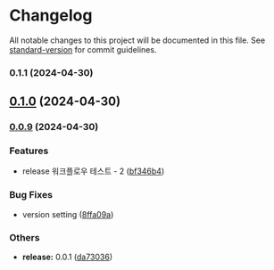 # Changelog

All notable changes to this project will be documented in this file. See [standard-version](https://github.com/conventional-changelog/standard-version) for commit guidelines.

### 0.1.1 (2024-04-30)

## [0.1.0](https://github.com/rrrrrrrrrrr-org/eslint-config-custom/compare/v0.0.9...v0.1.0) (2024-04-30)

### [0.0.9](https://github.com/rrrrrrrrrrr-org/eslint-config-custom/compare/v0.0.7...v0.0.9) (2024-04-30)


### Features

* release 워크플로우 테스트 - 2 ([bf346b4](https://github.com/rrrrrrrrrrr-org/eslint-config-custom/commit/bf346b48174c28f2396dc3775d9803b45f8cb8b1))


### Bug Fixes

* version setting ([8ffa09a](https://github.com/rrrrrrrrrrr-org/eslint-config-custom/commit/8ffa09a03cca04485c9e91c788baddf81f1c6014))


### Others

* **release:** 0.0.1 ([da73036](https://github.com/rrrrrrrrrrr-org/eslint-config-custom/commit/da7303669fd2186548e82319ac9421a142578704))
